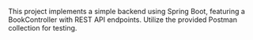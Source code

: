 This project implements a simple backend using Spring Boot, featuring a BookController with REST API endpoints. Utilize the provided Postman collection for testing.
